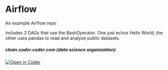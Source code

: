 # Airflow

An example Airflow repo

includes 2 DAGs that use the BashOperator. One just echos Hello World, the other uses pandas to read and analyze public datasets.

##### clean.coder.coder.com (data science organization)

[![Open in Coder](https://clean.demo.coder.com/static/image/embed-button.svg)](https://clean.demo.coder.com/workspaces/git?org=613e76c8-fc65077e84a56230cd7aa4b6&image=62640008-51aa381e80d432e6640c89e5&tag=dev-url&service=github&repo=git@github.com:mtm20176/airflow.git)